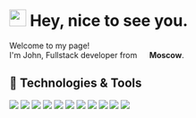 <h1><img src="https://emojis.slackmojis.com/emojis/images/1531849430/4246/blob-sunglasses.gif?1531849430" width="30"/> Hey, nice to see you.</h1>

<p>Welcome to my page! </br> I'm John, Fullstack developer from <img src="https://hatscripts.github.io/circle-flags/flags/ru.svg" width="14"> <b>Moscow</b>.

## 🔧 Technologies & Tools
![](https://img.shields.io/badge/-Linux-informational?style=flat&logo=linux&logoColor=white&color=0871c4)
![](https://img.shields.io/badge/-Windows-informational?style=flat&logo=windows&logoColor=white&color=0871c4)
![](https://img.shields.io/badge/-Git-informational?style=flat&logo=git&logoColor=white&color=0871c4)
![](https://img.shields.io/badge/-PyCharm-informational?style=flat&logo=intellij-idea&logoColor=white&color=0871c4)
![](https://img.shields.io/badge/-Python-informational?style=flat&logo=python&logoColor=white&color=c41e3a)
![](https://img.shields.io/badge/-JavaScript-informational?style=flat&logo=javascript&logoColor=white&color=c41e3a)
![](https://img.shields.io/badge/-Vue-informational?style=flat&logo=vue.js&logoColor=white&color=c41e3a)
![](https://img.shields.io/badge/-PostgreSQL-informational?style=flat&logo=postgresql&logoColor=white&color=3b77aa)
![](https://img.shields.io/badge/-MySQL-informational?style=flat&logo=mysql&logoColor=white&color=3b77aa)
![](https://img.shields.io/badge/-Docker-informational?style=flat&logo=docker&logoColor=white&color=3b77aa)
![](https://img.shields.io/badge/-VMware-informational?style=flat&logo=vmware&logoColor=white&color=3b77aa)

